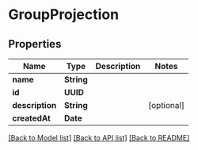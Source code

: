 # GroupProjection

## Properties
Name | Type | Description | Notes
------------ | ------------- | ------------- | -------------
**name** | **String** |  | 
**id** | **UUID** |  | 
**description** | **String** |  | [optional] 
**createdAt** | **Date** |  | 

[[Back to Model list]](../README#documentation-for-models) [[Back to API list]](../README#documentation-for-api-endpoints) [[Back to README]](../README)



